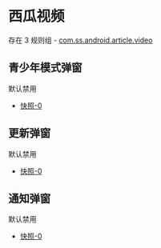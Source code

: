 # 西瓜视频

存在 3 规则组 - [com.ss.android.article.video](/src/apps/com.ss.android.article.video.ts)

## 青少年模式弹窗

默认禁用

- [快照-0](https://i.gkd.li/import/12472628)

## 更新弹窗

默认禁用

- [快照-0](https://i.gkd.li/import/13328430)

## 通知弹窗

默认禁用

- [快照-0](https://i.gkd.li/import/13456568)
